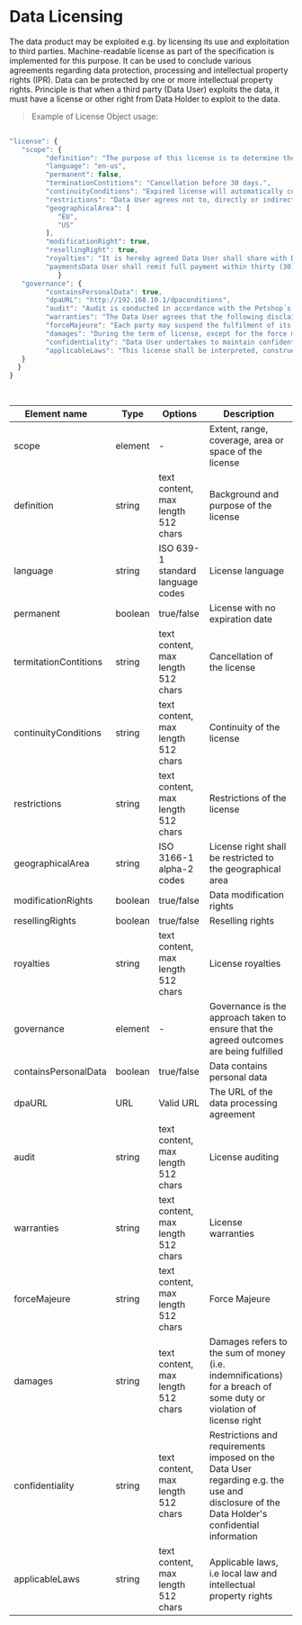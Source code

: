 # Data Licensing

The data product may be exploited e.g. by licensing its use and exploitation to third parties. Machine-readable license as part of the specification is implemented for this purpose. It can be used to conclude various agreements regarding data protection, processing and intellectual property rights (IPR). Data can be protected by one or more intellectual property rights. Principle is that when a third party (Data User) exploits the data, it must have a license or other right from Data Holder to exploit to the data.

> Example of License Object usage:


```javascript
  
"license": {
   "scope": {
         "definition": "The purpose of this license is to determine the terms and conditions applicable to the licensing of the data product, whereby Data Holder grants Data User the right to use the data.",
         "language": "en-us",
         "permanent": false,
         "terminationContitions": "Cancellation before 30 days.",
         "continuityConditions": "Expired license will automatically continued without written cancellation (termination) by Data Holder",
         "restrictions": "Data User agrees not to, directly or indirectly, participate in the unauthorized use, disclosure or conversion of any confidential information.",      
         "geographicalArea": [ 
            "EU",
            "US"
         ],
         "modificationRight": true,
         "resellingRight": true,
         "royalties": "It is hereby agreed Data User shall share with Data Holder three percent (3%) of the revenues derives and receives from the usage their BI Dashbord solutions by the End Users.",
         "paymentsData User shall remit full payment within thirty (30) days after the end of each calendar month. Taxes (VAT 24 %) are included. Invoice will be electronical",
            }
   "governance": {
         "containsPersonalData": true,
         "dpaURL": "http://192.168.10.1/dpaconditions",
         "audit": "Audit is conducted in accordance with the Petshop´s Data-audits ltd., www.petshopsdataaudits.com",
         "warranties": "The Data User agrees that the following disclaimers apply to its customers and/or other entities.",
         "forceMajeure": "Each party may suspend the fulfilment of its contractual obligations, when the said fulfilment is impossible or objectively too costly due to an unforeseeable impediment independent from the parties, such as for example: strike, boycott, lockout, fire, war (declared or not), civil war, riots and revolutions, requisitions, embargo, power blackouts, extraordinary breakage of machinery, delays in the delivery of components or raw materials.",
         "damages": "During the term of license, except for the force majeure or the Data Holders reasons, Data User is required to follow strictly in accordance with the license. If Data User wants to terminate the license early, it needs to pay a certain amount of liquidated damages.",
         "confidentiality": "Data User undertakes to maintain confidentiality as regards all information of a technical (such as, by way of a non-limiting example, drawings, tables, documentation, formulas and correspondence) and commercial nature (including contractual conditions, prices, payment conditions) gained during the performance of this license." 
         "applicableLaws": "This license shall be interpreted, construed and enforced in accordance with the law of Finland. Copyright: 2021 Mindmote Oy"
   }
  }
}

  
```
| <div style="width:150px">Element name</div>   | Type  | Options  | Description  |
|---|---|---|---|
| scope | element | - |  Extent, range, coverage, area or space of the license |
| definition | string | text content, max length 512 chars  | Background and purpose of the license |
| language | string | ISO 639-1 standard language codes | License language |
| permanent | boolean | true/false|  License with no expiration date |
| termitationContitions | string | text content, max length 512 chars | Cancellation of the license |
| continuityConditions | string |  text content, max length 512 chars | Continuity of the license |
| restrictions | string | text content, max length 512 chars  | Restrictions of the license |
| geographicalArea | string |  ISO 3166-1 alpha-2 codes | License right shall be restricted to the geographical area |
| modificationRights | boolean | true/false | Data modification rights |
| resellingRights | boolean | true/false | Reselling rights |
| royalties | string | text content, max length 512 chars | License royalties |
| governance | element | - | Governance is the approach taken to ensure that the agreed outcomes are being fulfilled |
| containsPersonalData | boolean | true/false | Data contains personal data |
| dpaURL| URL| Valid URL | The URL of the data processing agreement |
| audit | string | text content, max length 512 chars | License auditing |
| warranties | string | text content, max length 512 chars | License warranties |
| forceMajeure | string | text content, max length 512 chars | Force Majeure |
| damages| string | text content, max length 512 chars | Damages refers to the sum of money (i.e. indemnifications) for a breach of some duty or violation of license right |
| confidentiality | string | text content, max length 512 chars| Restrictions and requirements imposed on the Data User regarding e.g. the use and disclosure of the Data Holder's confidential information |
| applicableLaws | string | text content, max length 512 chars | Applicable laws, i.e local law and intellectual property rights |

